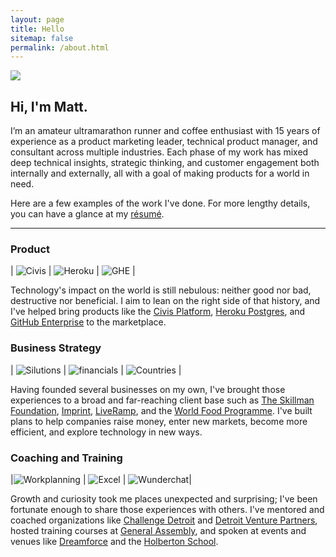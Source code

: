 ```yaml
---
layout: page
title: Hello
sitemap: false
permalink: /about.html
---
```

![](https://cloud.githubusercontent.com/assets/3597934/23150780/1f545e70-f7ab-11e6-91a1-d3c30c27a93e.jpg)

## Hi, I'm Matt.

I’m an amateur ultramarathon runner and coffee enthusiast with 15 years of experience as a product marketing leader, technical product manager, and consultant across multiple industries. Each phase of my work has mixed deep technical insights, strategic thinking, and customer engagement both internally and externally, all with a goal of making products for a world in need.

Here are a few examples of the work I've done. For more lengthy details, you can have a glance at my [résumé](https://github.com/schaar/schaar.github.io/files/3220561/Schaar_ResumeMay2019.pdf).

-------

### Product

| ![Civis](https://user-images.githubusercontent.com/3597934/58384933-4b43fb80-7fb7-11e9-9e29-eb79664333c5.jpg) | ![Heroku](https://user-images.githubusercontent.com/3597934/58384957-9a8a2c00-7fb7-11e9-91ad-d169433a1bab.jpg)  | ![GHE](https://user-images.githubusercontent.com/3597934/58384977-d7562300-7fb7-11e9-89cb-e6c32c5692b9.jpg)  |

Technology's impact on the world is still nebulous: neither good nor bad, destructive nor beneficial. I aim to lean on the right side of that history, and I've helped bring products like the [Civis Platform](https://www.civisanalytics.com/civis-platform/), [Heroku Postgres](https://www.heroku.com/postgres), and [GitHub Enterprise](https://github.com/enterprise) to the marketplace.

### Business Strategy

| ![Silutions](https://user-images.githubusercontent.com/3597934/58385071-aaeed680-7fb8-11e9-8859-d9310a542216.jpg) | ![financials](https://user-images.githubusercontent.com/3597934/58385101-0751f600-7fb9-11e9-9e77-9f5c3a9534c3.jpg)  | ![Countries](https://user-images.githubusercontent.com/3597934/58385125-6b74ba00-7fb9-11e9-9d5c-fa35e8134dbc.jpg)  |

Having founded several businesses on my own, I've brought those experiences to a broad and far-reaching client base such as [The Skillman Foundation](https://www.skillman.org/), [Imprint](https://imprint.us/), [LiveRamp](https://liveramp.com/), and the [World Food Programme](https://www1.wfp.org/). I've built plans to help companies raise money, enter new markets, become more efficient, and explore technology in new ways.

### Coaching and Training

|![Workplanning](https://user-images.githubusercontent.com/3597934/58385202-c0650000-7fba-11e9-92ef-42a112f19f5b.jpg)  | ![Excel](https://user-images.githubusercontent.com/3597934/58385243-3d907500-7fbb-11e9-807c-45dda63043ee.jpg) | ![Wunderchat](https://user-images.githubusercontent.com/3597934/58385305-4afa2f00-7fbc-11e9-8165-d30cb57c7cc4.png)|

Growth and curiosity took me places unexpected and surprising; I've been fortunate enough to share those experiences with others. I've mentored and coached organizations like [Challenge Detroit](![Wunderchat](https://user-images.githubusercontent.com/3597934/58385305-4afa2f00-7fbc-11e9-8165-d30cb57c7cc4.png)) and [Detroit Venture Partners](http://detroit.vc/), hosted training courses at [General Assembly](https://generalassemb.ly/), and spoken at events and venues like [Dreamforce](https://www.salesforce.com/dreamforce/) and the [Holberton School](https://www.holbertonschool.com/).

